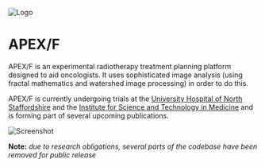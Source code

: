 ![Logo](http://chrisatk.in/assets/apex.png)

# APEX/F

APEX/F is an experimental radiotherapy treatment planning platform designed to aid oncologists. It uses sophisticated image analysis (using fractal mathematics and watershed image processing) in order to do this.

APEX/F is currently undergoing trials at the [University Hospital of North Staffordshire](http://www.uhns.nhs.uk) and the [Institute for Science and Technology in Medicine](http://www.keele.ac.uk/istm/) and is forming part of several upcoming publications.

![Screenshot](http://chrisatk.in/assets/apex-screenshot.png)

**Note:** *due to research obligations, several parts of the codebase have been removed for public release*